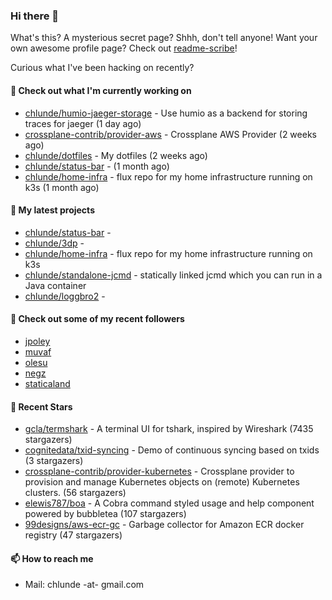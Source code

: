 ### Hi there 👋

What's this? A mysterious secret page? Shhh, don't tell anyone!
Want your own awesome profile page? Check out [readme-scribe](https://github.com/muesli/readme-scribe)!

Curious what I've been hacking on recently?

#### 👷 Check out what I'm currently working on

- [chlunde/humio-jaeger-storage](https://github.com/chlunde/humio-jaeger-storage) - Use humio as a backend for storing traces for jaeger (1 day ago)
- [crossplane-contrib/provider-aws](https://github.com/crossplane-contrib/provider-aws) - Crossplane AWS Provider (2 weeks ago)
- [chlunde/dotfiles](https://github.com/chlunde/dotfiles) - My dotfiles (2 weeks ago)
- [chlunde/status-bar](https://github.com/chlunde/status-bar) -  (1 month ago)
- [chlunde/home-infra](https://github.com/chlunde/home-infra) - flux repo for my home infrastructure running on k3s  (1 month ago)

#### 🌱 My latest projects

- [chlunde/status-bar](https://github.com/chlunde/status-bar) - 
- [chlunde/3dp](https://github.com/chlunde/3dp) - 
- [chlunde/home-infra](https://github.com/chlunde/home-infra) - flux repo for my home infrastructure running on k3s 
- [chlunde/standalone-jcmd](https://github.com/chlunde/standalone-jcmd) - statically linked jcmd which you can run in a Java container
- [chlunde/loggbro2](https://github.com/chlunde/loggbro2) - 



#### 👯 Check out some of my recent followers

- [jpoley](https://github.com/jpoley)
- [muvaf](https://github.com/muvaf)
- [olesu](https://github.com/olesu)
- [negz](https://github.com/negz)
- [staticaland](https://github.com/staticaland)

#### 🌟 Recent Stars

- [gcla/termshark](https://github.com/gcla/termshark) - A terminal UI for tshark, inspired by Wireshark (7435 stargazers)
- [cognitedata/txid-syncing](https://github.com/cognitedata/txid-syncing) - Demo of continuous syncing based on txids (3 stargazers)
- [crossplane-contrib/provider-kubernetes](https://github.com/crossplane-contrib/provider-kubernetes) - Crossplane provider to provision and manage Kubernetes objects on (remote) Kubernetes clusters. (56 stargazers)
- [elewis787/boa](https://github.com/elewis787/boa) - A Cobra command styled usage and help component powered by bubbletea  (107 stargazers)
- [99designs/aws-ecr-gc](https://github.com/99designs/aws-ecr-gc) - Garbage collector for Amazon ECR docker registry (47 stargazers)

#### 📫 How to reach me

- Mail: chlunde -at- gmail.com
